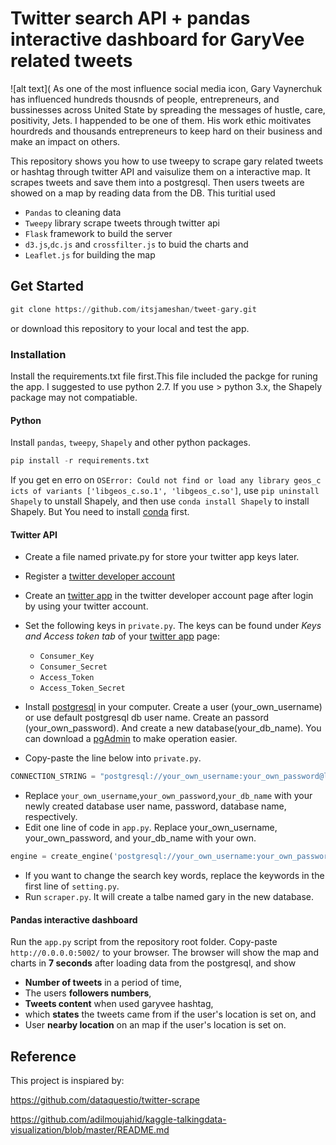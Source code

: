 # Twitter search API + pandas interactive dashboard for GaryVee related tweets

![alt text](
As one of the most influence social media icon, Gary Vaynerchuk has influenced hundreds thousnds of people, entrepreneurs, and bussinesses across United State by spreading the messages of hustle, care, positivity, Jets. I happended to be one of them. His work ethic moitivates hourdreds and thousands entrepreneurs to keep hard on their business and make an impact on others. 

This repository shows you how to use tweepy to scrape gary related tweets or hashtag through twitter API and vaisulize them on a interactive map. It scrapes tweets and save them into a postgresql. Then users tweets are showed on a map by reading data from the DB. This turitial used 
* `Pandas` to cleaning data 
* `Tweepy` library scrape tweets through twitter api
* `Flask` framework to build the server 
* `d3.js`,`dc.js` and `crossfilter.js` to buid the charts and 
* `Leaflet.js` for building the map

## Get Started

```python
git clone https://github.com/itsjameshan/tweet-gary.git
```
or download this repository to your local and test the app.

### Installation
Install the requirements.txt file first.This file included the packge for runing the app. I suggested to use python 2.7. If you use > python 3.x, the Shapely package may not compatiable. 

#### Python
Install `pandas`, `tweepy`, `Shapely` and other python packages.
```python
pip install -r requirements.txt
```
If you get en erro on `OSError: Could not find or load any library geos_c icts of variants ['libgeos_c.so.1', 'libgeos_c.so']`, use `pip uninstall Shapely` to unstall Shapely, and then use `conda install Shapely` to install Shapely. But You need to install [conda](https://conda.io/docs/install/quick.html) first.

#### Twitter API
* Create a file named private.py for store your twitter app keys later.
* Register a [twitter developer account](https://dev.twitter.com/)
* Create an [twitter app](https://apps.twitter.com/) in the twitter developer account page after login by using your twitter account.
* Set the following keys in `private.py`. The keys can be found under *Keys and Access token tab* of your [twitter app](https://apps.twitter.com/) page:

  * `Consumer_Key`
  * `Consumer_Secret`
  * `Access_Token`
  * `Access_Token_Secret`

* Install [postgresql](https://www.postgresql.org/download/) in your computer. Create a user (your_own_username) or use default postgresql db user name. Create an passord (your_own_password). And create a new database(your_db_name). You can download a [pgAdmin](https://www.pgadmin.org/download/) to make operation easier.
* Copy-paste the line below into `private.py`.
  
```python
CONNECTION_STRING = "postgresql://your_own_username:your_own_password@localhost:5432/your_db_name" 
```

* Replace `your_own_username`,`your_own_password`,`your_db_name` with your newly created database user name, password, database name, respectively. 
* Edit one line of code in `app.py`. Replace your_own_username, your_own_password, and your_db_name with your own.
```python
engine = create_engine('postgresql://your_own_username:your_own_password@localhost:5432/your_db_name')
```
* If you want to change the search key words, replace the keywords in the first line of `setting.py`.
* Run `scraper.py`. It will create a talbe named gary in the new database.

#### Pandas interactive dashboard


Run the `app.py` script from the repository root folder. Copy-paste `http://0.0.0.0:5002/` to your browser. The browser will show the map and charts in **7 seconds** after loading data from the postgresql, and show 
* **Number of tweets** in a period of time, 
* The users **followers numbers**, 
* **Tweets content** when used garyvee hashtag, 
* which **states** the tweets came from if the user's location is set on, and
* User **nearby location** on an map if the user's location is set on. 


## Reference
This project is inspiared by:

https://github.com/dataquestio/twitter-scrape

https://github.com/adilmoujahid/kaggle-talkingdata-visualization/blob/master/README.md

